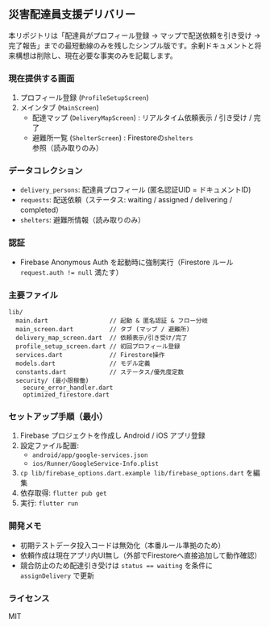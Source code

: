 ## 災害配達員支援デリバリー

本リポジトリは「配達員がプロフィール登録 → マップで配送依頼を引き受け → 完了報告」までの最短動線のみを残したシンプル版です。余剰ドキュメントと将来構想は削除し、現在必要な事実のみを記載します。

### 現在提供する画面
1. プロフィール登録 (`ProfileSetupScreen`)
2. メインタブ (`MainScreen`)
   - 配達マップ (`DeliveryMapScreen`) : リアルタイム依頼表示 / 引き受け / 完了
   - 避難所一覧 (`ShelterScreen`) : Firestoreの`shelters`参照（読み取りのみ）

### データコレクション
- `delivery_persons`: 配達員プロフィール (匿名認証UID = ドキュメントID)
- `requests`: 配送依頼（ステータス: waiting / assigned / delivering / completed）
- `shelters`: 避難所情報（読み取りのみ）

### 認証
- Firebase Anonymous Auth を起動時に強制実行（Firestore ルール `request.auth != null` 満たす）

### 主要ファイル
```
lib/
  main.dart                 // 起動 & 匿名認証 & フロー分岐
  main_screen.dart          // タブ (マップ / 避難所)
  delivery_map_screen.dart  // 依頼表示/引き受け/完了
  profile_setup_screen.dart // 初回プロフィール登録
  services.dart             // Firestore操作
  models.dart               // モデル定義
  constants.dart            // ステータス/優先度定数
  security/ (最小限稼働)
    secure_error_handler.dart
    optimized_firestore.dart
```

### セットアップ手順（最小）
1. Firebase プロジェクトを作成し Android / iOS アプリ登録
2. 設定ファイル配置:
   - `android/app/google-services.json`
   - `ios/Runner/GoogleService-Info.plist`
3. `cp lib/firebase_options.dart.example lib/firebase_options.dart` を編集
4. 依存取得: `flutter pub get`
5. 実行: `flutter run`

### 開発メモ
- 初期テストデータ投入コードは無効化（本番ルール準拠のため）
- 依頼作成は現在アプリ内UI無し（外部でFirestoreへ直接追加して動作確認）
- 競合防止のため配達引き受けは `status == waiting` を条件に `assignDelivery` で更新

### ライセンス
MIT
